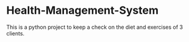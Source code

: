 # Health-Management-System
This is a python project to keep a check on the diet and exercises of 3 clients.
